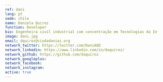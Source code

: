 ```yaml
---
ref: dani
lang: pt
sede: chile
name: Daniela Quiroz
function: Developer
bio: Engenheira civil industrial com concentração em Tecnologias da Informação pela U. Católica de Chile. Desenvolvedora de tecnologia cívica, feminista, vegana e montanhista.
image: dani.jpg
email: dquiroz@ciudadaniai.org
network_twitter: https://twitter.com/DaniAQO
network_linkedin: https://www.linkedin.com/in/daquiroz/
network_github: https://github.com/daquiroz
network_googleplus:
network_facebook:
network_instagram:
active: true
---
```

